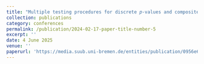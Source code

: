 ```yaml
---
title: "Multiple testing procedures for discrete 𝑝-values and composite null hypotheses"
collection: publications
category: conferences
permalink: /publication/2024-02-17-paper-title-number-5
excerpt: ''
date: 4 June 2025
venue: ''
paperurl: 'https://media.suub.uni-bremen.de/entities/publication/0956e6c3-caed-47f9-9a74-0c940fd8b42f'
---
```

